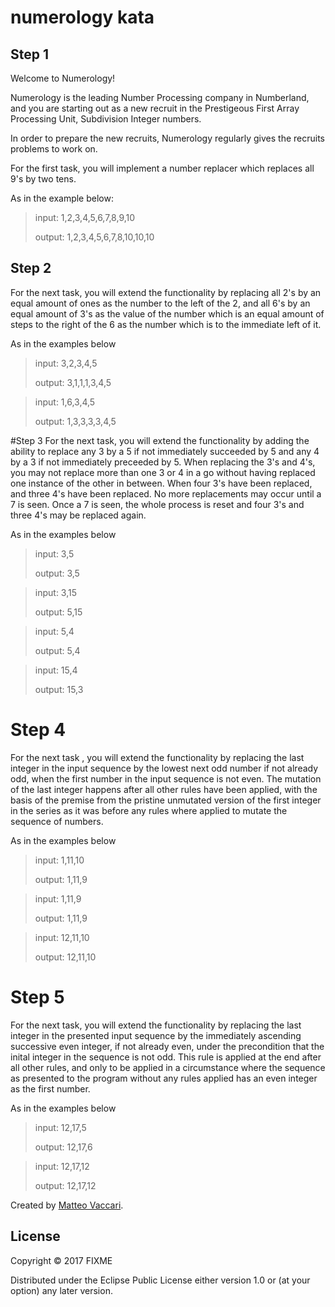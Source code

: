 # numerology kata

## Step 1
Welcome to Numerology!

Numerology is the leading Number Processing company in Numberland, and you are
starting out as a new recruit in the Prestigeous First Array Processing Unit, 
Subdivision Integer numbers.

In order to prepare the new recruits, Numerology regularly gives the recruits
problems to work on. 

For the first task, you will implement a number replacer which replaces all 
9's by two tens.

As in the example below:

>  input: 1,2,3,4,5,6,7,8,9,10
>
>  output: 1,2,3,4,5,6,7,8,10,10,10

## Step 2
For the next task, you will extend the functionality by replacing all 2's
by an equal amount of ones as the number to the left of the 2, and all 6's by
an equal amount of 3's as the value of the number which is an equal amount of
steps to the right of the 6 as the number which is to the immediate left of it.

As in the examples below

> input: 3,2,3,4,5
>
> output: 3,1,1,1,3,4,5

> input: 1,6,3,4,5
>
> output: 1,3,3,3,3,4,5

#Step 3
For the next task, you will extend the functionality by adding the ability to 
replace any 3 by a 5 if not immediately succeeded by 5 and any 4 by a 3 if not 
immediately preceeded by 5. When replacing the 3's and 4's, you may not replace
more than one 3 or 4 in a go without having replaced one instance of the other
in between. When four 3's have been replaced, and three 4's have been replaced.
No more replacements may occur until a 7 is seen. Once a 7 is seen, the whole
process is reset and four 3's and three 4's may be replaced again.

As in the examples below

>  input: 3,5
>
>  output: 3,5

>  input: 3,15
>
>  output: 5,15

>  input: 5,4
>
>  output: 5,4

>  input: 15,4
>
>  output: 15,3
  
# Step 4

For the next task , you will extend the functionality by replacing the last
integer in the input sequence by the lowest next odd number if not already
odd, when the first number in the input sequence is not even. The mutation of
the last integer happens after all other rules have been applied, with the 
basis of the premise from the pristine unmutated version of the first integer
in the series as it was before any rules where applied to mutate the sequence
of numbers.

As in the examples below

>  input: 1,11,10
>
>  output: 1,11,9

>  input: 1,11,9
>
>  output: 1,11,9

>  input: 12,11,10
>
>  output: 12,11,10

# Step 5

For the next task, you will extend the functionality by replacing the last
integer in the presented input sequence by the immediately ascending successive
even integer, if not already even, under the precondition that the inital 
integer in the sequence is not odd. This rule is applied at the end after all
other rules, and only to be applied in a circumstance where the sequence as
presented to the program without any rules applied has an even integer as the
first number.

As in the examples below

>  input: 12,17,5
>
>  output: 12,17,6
  
>  input: 12,17,12
>
> output: 12,17,12

Created by [Matteo Vaccari](http://matteo.vaccari.name/).

## License

Copyright © 2017 FIXME

Distributed under the Eclipse Public License either version 1.0 or (at
your option) any later version.

